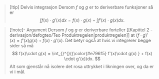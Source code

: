 > [!tip] Delvis integrasjon
> Dersom $f$ og $g$ er to deriverbare funksjoner så er
> $$
>  \int_{}^{}f(x)\cdot g'(x)dx = f(x)\cdot g(x) - \int_{}^{}f'(x) \cdot g(x) dx.
> $$ 

> [!note]- Argument 
> Dersom $f$ og $g$ er deriverbare forteller [[Kapittel 2 - derivasjon/defogteo/Teo Produktregelen|produktregelen]] at $(f\cdot g)'(x) = f'(x)g(x) + f(x)\cdot g'(x)$.
> Det betyr også at hvis vi integrerer begge sider så må
> $$
> f(x)\cdot g(x) = \int_{}^{}({\color{#e796f5} f'(x)\cdot g(x) } + f(x) \cdot g'(x))dx.
> $$
> Alt som gjenstår nå isolere det rosa uttrykket i likningen over, og da er vi i mål.


